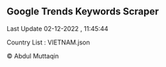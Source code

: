 

## Google Trends Keywords Scraper 
 
Last Update 02-12-2022 , 11:45:44

Country List :
VIETNAM.json



© Abdul Muttaqin 

